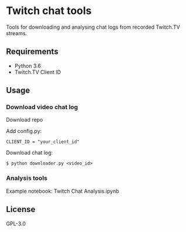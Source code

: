 # Twitch chat tools

Tools for downloading and analysing chat logs from recorded Twitch.TV streams.

## Requirements

* Python 3.6
* Twitch.TV Client ID

## Usage

### Download video chat log

Download repo

Add config.py:

```
CLIENT_ID = "your_client_id"
```

Download chat log:

```
$ python downloader.py <video_id>
```

### Analysis tools

Example notebook:
Twitch Chat Analysis.ipynb

## License

GPL-3.0